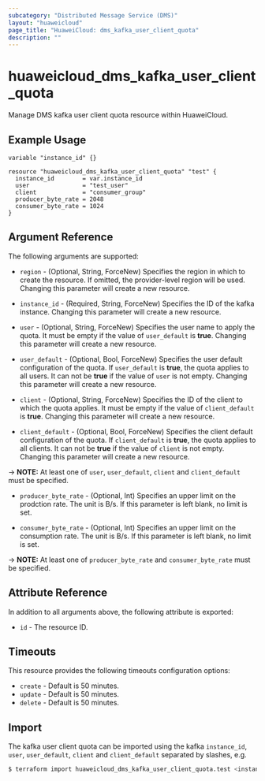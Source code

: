 ```yaml
---
subcategory: "Distributed Message Service (DMS)"
layout: "huaweicloud"
page_title: "HuaweiCloud: dms_kafka_user_client_quota"
description: ""
---
```


# huaweicloud_dms_kafka_user_client_quota

Manage DMS kafka user client quota resource within HuaweiCloud.

## Example Usage

```hcl
variable "instance_id" {}

resource "huaweicloud_dms_kafka_user_client_quota" "test" {
  instance_id        = var.instance_id
  user               = "test_user"
  client             = "consumer_group"
  producer_byte_rate = 2048
  consumer_byte_rate = 1024
}
```

## Argument Reference

The following arguments are supported:

* `region` - (Optional, String, ForceNew) Specifies the region in which to create the resource.
  If omitted, the provider-level region will be used. Changing this parameter will create a new resource.

* `instance_id` - (Required, String, ForceNew) Specifies the ID of the kafka instance.
  Changing this parameter will create a new resource.

* `user` - (Optional, String, ForceNew) Specifies the user name to apply the quota. It must be empty
  if the value of `user_default` is **true**. Changing this parameter will create a new resource.

* `user_default` - (Optional, Bool, ForceNew) Specifies the user default configuration of the quota.
  If `user_default` is **true**, the quota applies to all users. It can not be **true** if the value of `user`
  is not empty. Changing this parameter will create a new resource.

* `client` - (Optional, String, ForceNew) Specifies the ID of the client to which the quota applies.
  It must be empty if the value of `client_default` is **true**. Changing this parameter will create a new resource.

* `client_default` - (Optional, Bool, ForceNew) Specifies the client default configuration of the quota.
  If `client_default` is **true**, the quota applies to all clients. It can not be **true** if the value of
  `client` is not empty. Changing this parameter will create a new resource.

-> **NOTE:** At least one of `user`, `user_default`, `client` and `client_default` must be specified.

* `producer_byte_rate` - (Optional, Int) Specifies an upper limit on the prodction rate. The unit is B/s.
  If this parameter is left blank, no limit is set.

* `consumer_byte_rate` - (Optional, Int) Specifies an upper limit on the consumption rate. The unit is B/s.
  If this parameter is left blank, no limit is set.

-> **NOTE:** At least one of `producer_byte_rate` and `consumer_byte_rate` must be specified.

## Attribute Reference

In addition to all arguments above, the following attribute is exported:

* `id` - The resource ID.

## Timeouts

This resource provides the following timeouts configuration options:

* `create` - Default is 50 minutes.
* `update` - Default is 50 minutes.
* `delete` - Default is 50 minutes.

## Import

The kafka user client quota can be imported using the kafka `instance_id`, `user`, `user_default`, `client` and `client_default`
separated by slashes, e.g.

```bash
$ terraform import huaweicloud_dms_kafka_user_client_quota.test <instance_id>/<user>/<user_default>/<client>/<client_default>
```
